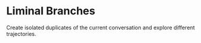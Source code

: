 # Liminal Branches

Create isolated duplicates of the current conversation and explore different
trajectories.
